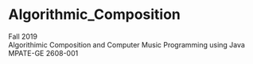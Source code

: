 # Algorithmic_Composition


Fall 2019 </br>
Algorithimic Composition and Computer Music Programming using Java </br>
MPATE-GE 2608-001 </br>
